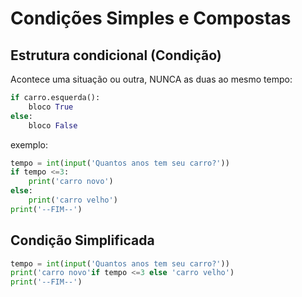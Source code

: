 # Condições Simples e Compostas

## Estrutura condicional (Condição)

Acontece uma situação ou outra, NUNCA as duas ao mesmo tempo:

```python
if carro.esquerda():
    bloco True
else:
    bloco False
```

exemplo:

```python
tempo = int(input('Quantos anos tem seu carro?'))
if tempo <=3:
    print('carro novo')
else:
    print('carro velho')
print('--FIM--')
```

## Condição Simplificada

```python
tempo = int(input('Quantos anos tem seu carro?'))
print('carro novo'if tempo <=3 else 'carro velho')
print('--FIM--')
```
